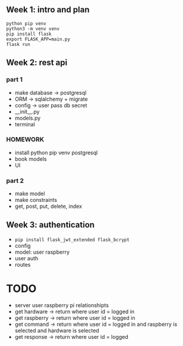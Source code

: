 ## Week 1: intro and plan
```
python pip venv
python3 -m venv venv
pip install flask
export FLASK_APP=main.py
flask run
```
## Week 2: rest api
### part 1
* make database -> postgresql
* ORM -> sqlalchemy + migrate
* config -> user pass db secret 
* \_\_init__.py
* models.py
* terminal

### HOMEWORK
* install python pip venv postgresql
* book models
* UI

### part 2
* make model
* make constraints
* get, post, put, delete, index

## Week 3: authentication
* `pip install flask_jwt_extended flask_bcrypt`
* config
* model: user raspberry
* user auth
* routes


# TODO
* server user raspberry pi relationshipts
* get hardware -> return where user id = logged in
* get raspberry -> return where user id = logged in
* get command -> return where user id = logged in and raspberry is selected and hardware is selected
* get response -> return where user id = logged




